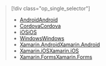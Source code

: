 > [!div class="op_single_selector"]
> * [<span data-ttu-id="e77f0-101">Android</span><span class="sxs-lookup"><span data-stu-id="e77f0-101">Android</span></span>](../articles/app-service-mobile/app-service-mobile-android-get-started-push.md)
> * [<span data-ttu-id="e77f0-102">Cordova</span><span class="sxs-lookup"><span data-stu-id="e77f0-102">Cordova</span></span>](../articles/app-service-mobile/app-service-mobile-cordova-get-started-push.md)
> * [<span data-ttu-id="e77f0-103">iOS</span><span class="sxs-lookup"><span data-stu-id="e77f0-103">iOS</span></span>](../articles/app-service-mobile/app-service-mobile-ios-get-started-push.md)
> * [<span data-ttu-id="e77f0-104">Windows</span><span class="sxs-lookup"><span data-stu-id="e77f0-104">Windows</span></span>](../articles/app-service-mobile/app-service-mobile-windows-store-dotnet-get-started-push.md)
> * [<span data-ttu-id="e77f0-105">Xamarin.Android</span><span class="sxs-lookup"><span data-stu-id="e77f0-105">Xamarin.Android</span></span>](../articles/app-service-mobile/app-service-mobile-xamarin-android-get-started-push.md)
> * [<span data-ttu-id="e77f0-106">Xamarin.iOS</span><span class="sxs-lookup"><span data-stu-id="e77f0-106">Xamarin.iOS</span></span>](../articles/app-service-mobile/app-service-mobile-xamarin-ios-get-started-push.md)
> * [<span data-ttu-id="e77f0-107">Xamarin.Forms</span><span class="sxs-lookup"><span data-stu-id="e77f0-107">Xamarin.Forms</span></span>](../articles/app-service-mobile/app-service-mobile-xamarin-forms-get-started-push.md)
> 
> 

